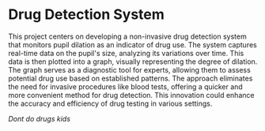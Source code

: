 # Drug Detection System
This project centers on developing a non-invasive drug detection system that monitors pupil dilation as an indicator of drug use. The system captures real-time data on the pupil's size, analyzing its variations over time. This data is then plotted into a graph, visually representing the degree of dilation. The graph serves as a diagnostic tool for experts, allowing them to assess potential drug use based on established patterns. The approach eliminates the need for invasive procedures like blood tests, offering a quicker and more convenient method for drug detection. This innovation could enhance the accuracy and efficiency of drug testing in various settings.

*Dont do drugs kids*
